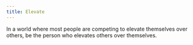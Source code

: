 ```yaml
---
title: Elevate
---
```


In a world where most people are competing to elevate themselves over others, be the person who elevates others over themselves.
